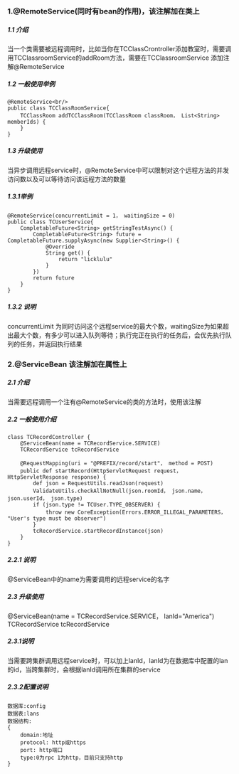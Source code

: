 ### 1.@RemoteService(同时有bean的作用)，该注解加在类上
##### 1.1 介绍
当一个类需要被远程调用时，比如当你在TCClassCrontroller添加教室时，需要调用TCClassroomService的addRoom方法，需要在TCClassroomService
添加注解@RemoteService<br/>
##### 1.2 一般使用举例
```$xslt
@RemoteService<br/>
public class TCClassRoomService{
    TCClassRoom addTCClassRoom(TCClassRoom classRoom， List<String> memberIds) {
    }
}
```
##### 1.3 升级使用
当异步调用远程service时，@RemoteService中可以限制对这个远程方法的并发访问数以及可以等待访问该远程方法的数量
##### 1.3.1举例
```$xslt
@RemoteService(concurrentLimit = 1， waitingSize = 0)
public class TCUserService{
    CompletableFuture<String> getStringTestAsync() {
        CompletableFuture<String> future = CompletableFuture.supplyAsync(new Supplier<String>() {
            @Override
            String get() {
                return "licklulu"
            }
        })
        return future
    }
}
```
##### 1.3.2 说明
concurrentLimit 为同时访问这个远程service的最大个数，waitingSize为如果超出最大个数，有多少可以进入队列等待；执行完正在执行的任务后，会优先执行队列的任务，并返回执行结果

### 2.@ServiceBean  该注解加在属性上
##### 2.1 介绍
当需要远程调用一个注有@RemoteService的类的方法时，使用该注解
##### 2.2 一般使用介绍
```$xslt
class TCRecordController {
    @ServiceBean(name = TCRecordService.SERVICE)
    TCRecordService tcRecordService

    @RequestMapping(uri = "@PREFIX/record/start"， method = POST)
    public def startRecord(HttpServletRequest request， HttpServletResponse response) {
        def json = RequestUtils.readJson(request)
        ValidateUtils.checkAllNotNull(json.roomId， json.name， json.userId， json.type)
        if (json.type != TCUser.TYPE_OBSERVER) {
            throw new CoreException(Errors.ERROR_ILLEGAL_PARAMETERS， "User's type must be observer")
        }
        tcRecordService.startRecordInstance(json)
    }
}
```
##### 2.2.1 说明
@ServiceBean中的name为需要调用的远程service的名字

##### 2.3 升级使用
@ServiceBean(name = TCRecordService.SERVICE， lanId="America")
TCRecordService tcRecordService
##### 2.3.1说明
当需要跨集群调用远程service时，可以加上lanId，lanId为在数据库中配置的lan的id，当跨集群时，会根据lanId调用所在集群的service
##### 2.3.2配置说明
```$xslt
数据库:config    
数据表:lans 
数据结构: 
{
    domain:地址  
    protocol: http或https  
    port: http端口  
    type:0为rpc 1为http，目前只支持http
}
```
